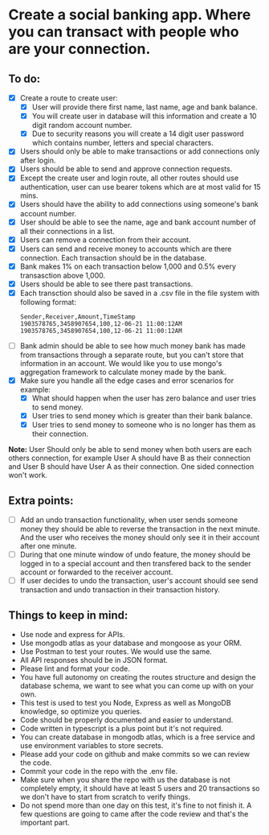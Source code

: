 # Create a social banking app. Where you can transact with people who are your connection.

## To do:
- [x] Create a route to create user:
  - [x] User will provide there first name, last name, age and bank balance.
  - [x] You will create user in database will this information and create a 10 digit random account number.
  - [x] Due to security reasons you will create a 14 digit user password which contains number, letters and special characters.
- [x] Users should only be able to make transactions or add connections only after login.
- [x] Users should be able to send and approve connection requests.
- [x] Except the create user and login route, all other routes should use authentication, user can use bearer tokens which are at most valid for 15 mins.
- [x] Users should have the ability to add connections using someone's bank account number.
- [x] User should be able to see the name, age and bank account number of all their connections in a list.
- [x] Users can remove a connection from their account.
- [x] Users can send and receive money to accounts which are there connection. Each transaction should be in the database.
- [x] Bank makes 1% on each transaction below 1,000 and 0.5% every transasction above 1,000.
- [x] Users should be able to see there past transactions.
- [x] Each transction should also be saved in a .csv file in the file system with following format:
  ```
  Sender,Receiver,Amount,TimeStamp
  1903578765,3458907654,100,12-06-21 11:00:12AM
  1903578765,3458907654,100,12-06-21 11:00:12AM
  ```
- [ ] Bank admin should be able to see how much money bank has made from transactions through a separate route, but you can't store that information in an account. We would like you to use mongo's aggregation framework to calculate money made by the bank.
- [x] Make sure you handle all the edge cases and error scenarios for example:
  - [x] What should happen when the user has zero balance and user tries to send money.
  - [x] User tries to send money which is greater than their bank balance.
  - [x] User tries to send money to someone who is no longer has them as their connection.

**Note:**
User Should only be able to send money when both users are each others connection, for example User A should have B as their connection and User B should have User A as their connection. One sided connection won't work.

## Extra points:
- [ ] Add an undo transaction functionality, when user sends someone money they should be able to reverse the transaction in the next minute. And the user who receives the money should only see it in their account after one minute.
- [ ] During that one minute window of undo feature, the money should be logged in to a special account and then transfered back to the sender account or forwarded to the receiver account.
- [ ] If user decides to undo the transaction, user's account should see send transaction and undo transaction in their transaction history.

## Things to keep in mind:
- Use node and express for APIs.
- Use mongodb atlas as your database and mongoose as your ORM.
- Use Postman to test your routes. We would use the same.
- All API responses should be in JSON format.
- Please lint and format your code.
- You have full autonomy on creating the routes structure and design the database schema, we want to see what you can come up with on your own.
- This test is used to test you Node, Express as well as MongoDB knowledge, so optimize you queries.
- Code should be properly documented and easier to understand.
- Code written in typescript is a plus point but it's not required.
- You can create database in mongodb atlas, which is a free service and use environment variables to store secrets.
- Please add your code on github and make commits so we can review the code.
- Commit your code in the repo with the .env file.
- Make sure when you share the repo with us the database is not completely empty, it should have at least 5 users and 20 transactions so we don't have to start from scratch to verify things.
- Do not spend more than one day on this test, it's fine to not finish it. A few questions are going to came after the code review and that's the important part.